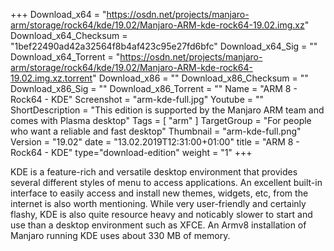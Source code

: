 +++
Download_x64 = "https://osdn.net/projects/manjaro-arm/storage/rock64/kde/19.02/Manjaro-ARM-kde-rock64-19.02.img.xz"
Download_x64_Checksum = "1bef22490ad42a32564f8b4af423c95e27fd6bfc"
Download_x64_Sig = ""
Download_x64_Torrent = "https://osdn.net/projects/manjaro-arm/storage/rock64/kde/19.02/Manjaro-ARM-kde-rock64-19.02.img.xz.torrent"
Download_x86 = ""
Download_x86_Checksum = ""
Download_x86_Sig = ""
Download_x86_Torrent = ""
Name = "ARM 8 - Rock64 - KDE"
Screenshot = "arm-kde-full.jpg"
Youtube = ""
ShortDescription = "This edition is supported by the Manjaro ARM team and comes with Plasma desktop"
Tags = [ "arm" ]
TargetGroup = "For people who want a reliable and fast desktop"
Thumbnail = "arm-kde-full.png"
Version = "19.02"
date = "13.02.2019T12:31:00+01:00"
title = "ARM 8 - Rock64 - KDE"
type="download-edition"
weight = "1"
+++

KDE is a feature-rich and versatile desktop environment that provides several different styles of menu to access applications. An excellent built-in interface to easily access and install new themes, widgets, etc, from the internet is also worth mentioning. While very user-friendly and certainly flashy, KDE is also quite resource heavy and noticably slower to start and use than a desktop environment such as XFCE. An Armv8 installation of Manjaro running KDE uses about 330 MB of memory.

